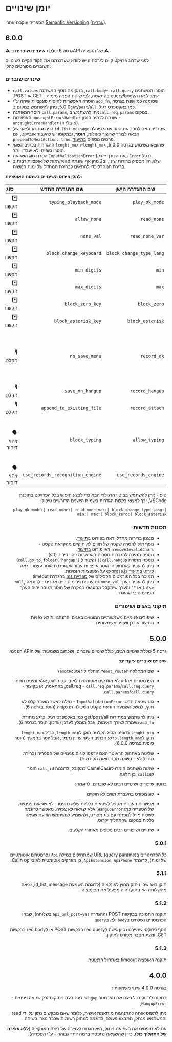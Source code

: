 
# יומן שינויים

הספריה עוקבת אחרי [Semantic Versioning](https://semver.org) ([עברית](https://semver.org/lang/he/)).

## ‏6.0.0

⚠️ גרסה 6 כוללת **שינויים שוברים** בAPI של הספריה ⚠️

לפני שדרוג פרויקט קיים לגרסה זו יש לוודא שעדכנתם את הקוד הקיים לשינויים השוברים מפורטים להלן:

### שינויים שוברים

- ‫הוסרו המשתנים `call.query` ו-`call.body`, במקומם נוסף המשתנה `call.values` שמכיל את הquery/body בהתאמה, לפי שיטת הפניה מימות - GET או POST.
- הוסרה האפשרות להוסיף פונקציית שיחה ע"י `add_fn`, שסומנה כמיושנת בגרסה 5.0.0, ניתן להשתמש במקום ב`get`/`post`/`all`, כמו באקספרס רגיל.
- הוסר המשתנה `call.params`, ניתן להשתמש ב`call.req.params` במקום.
- האפשרות `uncaughtErrorsHandler` שונתה לכתיב הנכון - `uncaughtErrorHandler` (בלי ה-s).
- הפרמטר הבוליאני של `id_list_message` שהגדיר האם לחבר את ההודעות לפעולה הבאה לצורך שרשור פעולות, **הוסר**, ובמקומו יש להעביר אובייקט, עם `prependToNextAction: true`. פרטים נוספים [בתיעוד](#id_list_messagemessages-options).
- ההגדרות בכתיב השגוי `lenght_max` ו-`lenght_max` שהוצאו משימוש בגרסה 5.0.0, הוסרו סופית ולא יעבדו יותר.
- הסרת סוג השגיאה `InputValidationError` (בעת הצורך ייזרק `Error` רגיל).
- שמות של אופציות רבות בread שלא היו מספיק ברורות שונו, וב2 מהן אף שונתה ברירת המחדל כדי להתאים לברירת המחדל של ימות המשיח.

**להלן פירוט השינויים בשמות האופציות:**

<div dir="rtl" text-align="right">

| שם ההגדרה הישן           | שם ההגדרה החדש                   | סוג           | הערות                                                |
| ------------------------ | -------------------------------- | ------------- | ---------------------------------------------------- |
| `play_ok_mode`           | `typing_playback_mode`           | *️⃣ הקשות       |                                                      |
| `read_none`              | `allow_none`                     | *️⃣ הקשות       |                                                      |
| `read_none_var`          | `none_val`                       | *️⃣ הקשות       |                                                      |
| `block_change_type_lang` | `block_change_keyboard`          | *️⃣ הקשות       |                                                      |
| `min`                    | `min_digits`                     | *️⃣ הקשות       |                                                      |
| `max`                    | `max_digits`                     | *️⃣ הקשות       |                                                      |
| `block_zero`             | `block_zero_key`                 | *️⃣ הקשות       |                                                      |
| `block_asterisk`         | `block_asterisk_key`             | *️⃣ הקשות       |                                                      |
| `record_ok`              | `no_save_menu`                   | 🎙️ הקלטה       | ברירת מחדל **משמיע** תפריט אישור, הפוך מההגדרה הישנה |
| `record_hangup`          | `save_on_hangup`                 | 🎙️ הקלטה       |                                                      |
| `record_attach`          | `append_to_existing_file`        | 🎙️ הקלטה       |                                                      |
| `allow_typing`           | `block_typing`                   | 🗣️ זיהוי דיבור | ברירת מחדל **מאפשר** הקשות, הפוך מההגדרה הישנה       |
| `use_records_engine`     | `use_records_recognition_engine` | 🗣️ זיהוי דיבור |                                                      |

טיפ - ניתן להשתמש בביטוי הרגולרי הבא כדי לבצע חיפוש בכל הפרויקט בתוכנת VSCode, וכך למצוא בקלות הגדרות בשמות הישנים הדורשים טיפול:

```text
play_ok_mode:| read_none:| read_none_var:| block_change_type_lang:| min:| max:| block_zero:| block_asterisk
```

### תכונות חדשות

- מנגנון ברירות מחדל, ראה בפירוט ב[תיעוד](./README.md#ברירות-מחדל).
- נוסף דגל להסרה שקטה של תווים לא חוקיים מהקראת טקסט - `removeInvalidChars`. ראו פירוט [בתיעוד](#תווים-לא-חוקיים-בהקראת-טקסט).
- נוספה תמיכה להגדרות חסרות באפשרות זיהוי דיבור (stt)
- נוספה מתודת `call.hangup()` (קיצור ל `call.go_to_folder('hangup')`)
- ניתן להעביר לאתחול הראוטר אופציות עבור אקספרס ראוטר עצמו - ראה [פירוט בתיעוד express.js](https://expressjs.com/en/api.html#express.router) על האופציות הזמינות.
- תמיכה בכל הפורמטים הקבילים של [ספריית ms](https://npmjs.com/ms) בהגדרת timeout
- ‏ניתן להעביר בערך `none_val` גם ערכים פרימיטיביים אחרים - לדוגמה `null`, `false` או `""` והערך שיתקבל מהread במקרה של חוסר תגובה יהיה הערך הפרימיטיבי שהוגדר.

### תיקוני באגים ושיפורים

- שיפורים פנימיים משמעותיים המונעים באגים והתנהגויות לא צפויות
- התיעוד עודכן ושופר משמעותית

## ‏5.0.0

גרסה 5 כוללת שינויים רבים, כולל שינויים שוברים, ושכתוב משמעותי של הAPI הפנימי.

**שינויים שוברים עיקריים:**

- ‫שם המחלקה `Yemot_router` הוחלף ל `YemotRouter`

- הפרמטרים מהurl לא מוזרקים אוטומטית לאובייקט הcall, אלא זמינים תחת call.req - `call.req.params`/`call.req.query`, בהתאמה, או בקיצור - `call.params`/`call.query`.

- סוג שגיאה חדש: `InputValidationError` - נפלט כאשר הועבר קלט לא חוקי, למשל השמעת הודעת טקסט המכילה תו נקודה (הוסר בגרסה 6).

- ניתן להשתמש במתודות get/post/all כמו באקספרס רגיל. כרגע מתודת `add_fn` נשמרת לצורך תאימות, אבל מומלץ לעדכן (עדכון: הוסר בגרסה 6).

- ‫`lenght_min` בread מסוג הקלטה תוקן ל`length_min`, כנ"ל `lenght_max` תוקן ל`length_max`. כרגע הכתיב השגוי עדיין נתמך, אבל יוסר בהמשך (הוסר סופית בגרסה 6.0.0).

- שליטה באתחול הראוטר האם יודפסו לוגים פנימיים של הספריה (ברירת מחדל לא - בשונה מבגרסאות הקודמות)

- ‫שמות משתנים הומרו לCamelCase כמקובל, לדוגמה `call_id` הומר ל`callId` וכן הלאה.

בנוסף שיפורים ושינויים רבים לא שוברים, לדוגמה:

- לוג מפורט בהעברת תווים לא חוקיים

- אפשרות העברת מטפל לשגיאות כלליות שלא נתפסו - לא שגיאות פנימיות של הספריה כמו `HangupError`, אלא שגיאה לא צפויה. מאפשר לדוגמה לשלוח מייל למפתח עם לוג מפורט, ולהשמיע למשתמש הודעת שגיאה כללית במקום שהתהליך יקרוס.

- שינויים ושיפורים רבים נוספים מאחורי הקלעים.

### ‏5.0.1

כל הפרמטרים בURL (query params) שמתחילים במילה `Api` (פרמטרים אוטומטיים של ימות), לדוגמה `ApiExtension`, `ApiPhone`, כן מוזרקים אוטומטית לאובייקט הCall.

### ‏5.1.1

תוקן באג שבו ניתוק מחוץ לפונקציה (לדוגמה השמעת id_list_message, יציאה מהשלוחה ואז ניתוק) היה מפעיל את הפונקציה.

### ‏5.1.2

תוקנה התמיכה בבקשות POST (ההגדרה `api_url_post=yes` בשלוחה), שבהן הפרמטרים נשלחים ב`body` ולא ב`query`

נוסף פרוקסי שמיירט נסיון גישה לreq.query בבקשות POST או לreq.body בבקשות GET, ומציג הסבר מפורט לתיקון.

### ‏5.1.3

תוקנה האופציה timeout באתחול הראוטר.

## ‏4.0.0

בגרסה 4.0.0 שינוי משמעותי:

במקום לבדוק בכל פעם את הפרמטר `hangup` כעת בעת ניתוק תיזרק שגיאה פנימית - `HangupError`,

‫ניתן לתפוס אותה להתנהגות מותאמת אישית, כלומר שאם מבקשים נתון על ידי read והמשתמש מנתק, תתבצע פעולה, לדוגמה למחוק רשומות שכבר נוצרו בשיחה.

אם לא תופסים את השגיאת ניתוק, היא תגרום לעצירה של ריצת הפונקציה (**ללא עצירה של התהליך כולו**, כיוון שהשגיאה נתפסת ברמה יותר גבוהה - ע"י הספריה).
